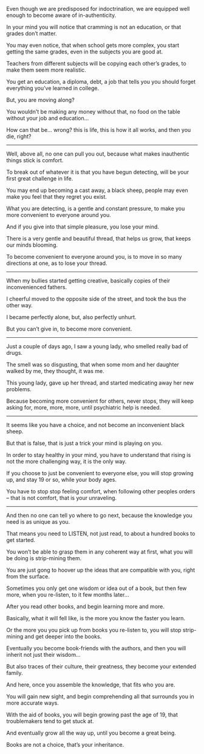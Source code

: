 Even though we are predisposed for indoctrination,
we are equipped well enough to become aware of in-authenticity.

In your mind you will notice that cramming is not an education,
or that grades don’t matter.

You may even notice, that when school gets more complex,
you start getting the same grades, even in the subjects you are good at.

Teachers from different subjects will be copying each other’s grades,
to make them seem more realistic.

You get an education, a diploma, debt,
a job that tells you you should forget everything you’ve learned in college.

But,
you are moving along?

You wouldn't be making any money without that,
no food on the table without your job and education…

How can that be… wrong?
this is life, this is how it all works, and then you die, right?

---

Well, above all, no one can pull you out,
because what makes inauthentic things stick is comfort.

To break out of whatever it is that you have begun detecting,
will be your first great challenge in life.

You may end up becoming a cast away, a black sheep,
people may even make you feel that they regret you exist.

What you are detecting, is a gentle and constant pressure,
to make you more convenient to everyone around you.

And if you give into that simple pleasure,
you lose your mind.

There is a very gentle and beautiful thread,
that helps us grow, that keeps our minds blooming.

To become convenient to everyone around you,
is to move in so many directions at one, as to lose your thread.

---

When my bullies started getting creative,
basically copies of their inconvenienced fathers.

I cheerful moved to the opposite side of the street,
and took the bus the other way.

I became perfectly alone,
but, also perfectly unhurt.

But you can’t give in,
to become more convenient.

---

Just a couple of days ago, I saw a young lady,
who smelled really bad of drugs.

The smell was so disgusting,
that when some mom and her daughter walked by me, they thought, it was me.

This young lady, gave up her thread,
and started medicating away her new problems.

Because becoming more convenient for others, never stops,
they will keep asking for, more, more, more, until psychiatric help is needed.

---

It seems like you have a choice,
and not become an inconvenient black sheep.

But that is false,
that is just a trick your mind is playing on you.

In order to stay healthy in your mind,
you have to understand that rising is not the more challenging way, it is the only way.

If you choose to just be convenient to everyone else,
you will stop growing up, and stay 19 or so, while your body ages.

You have to stop stop feeling comfort,
when following other peoples orders – that is not comfort, that is your unraveling.

---

And then no one can tell yo where to go next,
because the knowledge you need is as unique as you.

That means you need to LISTEN, not just read,
to about a hundred books to get started.

You won’t be able to grasp them in any coherent way at first,
what you will be doing is strip-mining them.

You are just gong to hoover up the ideas that are compatible with you,
right from the surface.

Sometimes you only get one wisdom or idea out of a book,
but then few more, when you re-listen, to it few months later…

After you read other books,
and begin learning more and more.

Basically, what it will fell like,
is the more you know the faster you learn.

Or the more you you pick up from books you re-listen to,
you will stop strip-mining and get deeper into the books.

Eventually you become book-friends with the authors,
and then you will inherit not just their wisdom…

But also traces of their culture, their greatness,
they become your extended family.

And here, once you assemble the knowledge,
that fits who you are.

You will gain new sight,
and begin comprehending all that surrounds you in more accurate ways.

With the aid of books, you will begin growing past the age of 19,
that troublemakers tend to get stuck at.

And eventually grow all the way up,
until you become a great being.

Books are not a choice,
that’s your inheritance.
